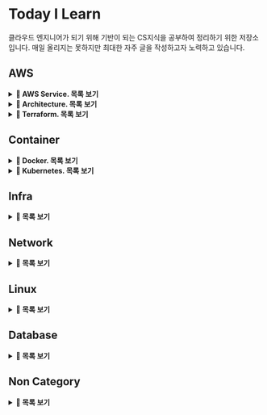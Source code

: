 # Today I Learn

클라우드 엔지니어가 되기 위해 기반이 되는 CS지식을 공부하여 정리하기 위한 저장소입니다. 매일 올리지는 못하지만 최대한 자주 글을 작성하고자 노력하고 있습니다.

## AWS

<details>
   <summary> <b> 📜 AWS Service. 목록 보기 </b> </summary>

<br/>

- [VPC 구성요소와 서브넷](https://github.com/Ohjiwoo-lab/TIL/blob/main/AWS/VPC_and_Subnet.md)

- [VPC 피어링](https://github.com/Ohjiwoo-lab/TIL/blob/main/AWS/VPC_Peering.md)

- [IAM 구성요소와 Policy 구조](https://github.com/Ohjiwoo-lab/TIL/blob/main/AWS/IAM.md)

- [Identity Federation 방법](https://github.com/Ohjiwoo-lab/TIL/blob/main/AWS/Identity_Federation.md)

- [AWS Directory Service](https://github.com/Ohjiwoo-lab/TIL/blob/main/AWS/Directory_Services.md)

- [AWS GuardDtuy란?](https://github.com/Ohjiwoo-lab/TIL/blob/main/AWS/GuardDuty.md)

- [EC2 배치그룹](https://github.com/Ohjiwoo-lab/TIL/blob/main/AWS/EC2_Placement_Groups.md) 

- [CloudTrail 이벤트 종류](https://github.com/Ohjiwoo-lab/TIL/blob/main/AWS/CloudTrail.md) 

- [ASG 스케일링 정책](https://github.com/Ohjiwoo-lab/TIL/blob/main/AWS/Auto_Scaling_Groups.md)

- [API Gateway 개요와 한계점, 사용자 인증 방법, 오류 코드](https://github.com/Ohjiwoo-lab/TIL/blob/main/AWS/API_Gateway.md)

- [로드밸런서 종류와 요청 라우팅 알고리즘](https://github.com/Ohjiwoo-lab/TIL/blob/main/AWS/Load_Balancer.md)

- [Kinesis Data Stream, 생산자와 소비자](https://github.com/Ohjiwoo-lab/TIL/blob/main/AWS/Kinesis_Data_Stream.md)

- [CloudFront 개념, 오리진, Custom HTTP Header](https://github.com/Ohjiwoo-lab/TIL/blob/main/AWS/CloudFront.md)

- [CloudWatch Alarm](https://github.com/Ohjiwoo-lab/TIL/blob/main/AWS/CloudWatch.md)

- [Resource Access Manager(RAM) 개념 정리](https://github.com/Ohjiwoo-lab/TIL/blob/main/AWS/Resource_Access_Manager.md)

- [AWS Organization과 SCP](https://github.com/Ohjiwoo-lab/TIL/blob/main/AWS/Organization.md)

- [EFS(Elastic File System)이란?](https://github.com/Ohjiwoo-lab/TIL/blob/main/AWS/Elastic_File_System.md)

- [S3(Simple Storage Service)의 스토리지 유형](https://github.com/Ohjiwoo-lab/TIL/blob/main/AWS/Simple_Storage_Service.md)

</details>

<details>
   <summary> <b> 📜 Architecture. 목록 보기 </b> </summary>

<br/>

- [AWS SNS와 SQS로 구현하는 디커플링](https://github.com/Ohjiwoo-lab/TIL/blob/main/Architecture/Decoupling.md)

- [AWS에서 CICD 파이프라인 구축하는 방법](https://github.com/Ohjiwoo-lab/TIL/blob/main/Architecture/CICD.md)

- [3 Tier Architecture란?](https://github.com/Ohjiwoo-lab/TIL/blob/main/Architecture/3_Tier_Architecture.md)

- [MSA 개념과 장단점](https://github.com/Ohjiwoo-lab/TIL/blob/main/Architecture/Microservice_Architecture.md)

- [서버리스 아키텍처란?](https://github.com/Ohjiwoo-lab/TIL/blob/main/Architecture/Serverless_Architecture.md)

</details>

<details>
   <summary> <b> 📜 Terraform. 목록 보기 </b> </summary>

<br/>

- [데브옵스의 5가지 철학과 IaC 개념](https://github.com/Ohjiwoo-lab/TIL/blob/main/Terraform/01_What_is_DevOps.md)

- [테라폼의 구성요소와 기본 명령어 및 작동원리](https://github.com/Ohjiwoo-lab/TIL/blob/main/Terraform/02_Terraform_basic.md)

- [AWS EC2 인스턴스를 위한 테라폼 환경 세팅](https://github.com/Ohjiwoo-lab/TIL/blob/main/Terraform/03_Terraform_configuration.md)

- [VPC의 구성요소를 테라폼으로 구현](https://github.com/Ohjiwoo-lab/TIL/blob/main/Terraform/04_VPC_by_Terraform.md)

- [S3를 테라폼으로 구현](https://github.com/Ohjiwoo-lab/TIL/blob/main/Terraform/05_S3_by_Terraform.md)

- [IAM을 테라폼으로 구현](https://github.com/Ohjiwoo-lab/TIL/blob/main/Terraform/06_IAM_by_Terraform.md)

- [백엔드로 state 파일 관리하기](https://github.com/Ohjiwoo-lab/TIL/blob/main/Terraform/07_Terraform_Backend.md)

- [테라폼에서 변수 사용하기](https://github.com/Ohjiwoo-lab/TIL/blob/main/Terraform/08_Terraform_Variable.md)

- [테라폼에서 함수 사용하기](https://github.com/Ohjiwoo-lab/TIL/blob/main/Terraform/09_Terraform_Functions.md)

</details>

## Container

<details>
   <summary> <b> 📜 Docker. 목록 보기 </b> </summary>

<br/>

- [도커와 컨테이너의 개념](https://github.com/Ohjiwoo-lab/TIL/blob/main/Docker/What_Is_Docker.md)

- [도커 클라이언트 기본 명령어](https://github.com/Ohjiwoo-lab/TIL/blob/main/Docker/Docker_Client_Command.md)

- [도커 이미지 빌드하는 방법](https://github.com/Ohjiwoo-lab/TIL/blob/main/Docker/Docker_Image_Build.md)

</details>

<details>
   <summary> <b> 📜 Kubernetes. 목록 보기 </b> </summary>

<br/>

- [컨테이너 오케스트레이션이란?](https://github.com/Ohjiwoo-lab/TIL/blob/main/Kubernetes/Container_Orchestration.md)

</details>

## Infra

<details>
   <summary> <b> 📜 목록 보기 </b> </summary>

<br/>

- [DR 시스템이란?](https://github.com/Ohjiwoo-lab/TIL/blob/main/Infra/DR_System.md)

- [네트워크 토폴리지 아키텍처(3계층, Spine-Leaf)](https://github.com/Ohjiwoo-lab/TIL/blob/main/Infra/Network_Architecture.md)

- [Link Aggregation Group이란?](https://github.com/Ohjiwoo-lab/TIL/blob/main/Infra/LACP.md)

- [하이퍼바이저란?](https://github.com/Ohjiwoo-lab/TIL/blob/main/Infra/Hypervisor.md)

- [Cloud Migration Strategies: 6R](https://github.com/Ohjiwoo-lab/TIL/blob/main/Infra/Cloud_Migration_Strategies.md)

- [데이터 전송 방식에 따른 스토리지 비교](https://github.com/Ohjiwoo-lab/TIL/blob/main/Infra/Storage.md)

- [L4와 L7 로드밸런서의 차이점과 장단점](https://github.com/Ohjiwoo-lab/TIL/blob/main/Infra/L4_vs_L7_Load_Balancer.md)

- [SDN의 개념과 아키텍처](https://github.com/Ohjiwoo-lab/TIL/blob/main/Infra/Software_Define_Network.md)

</details>


## Network

<details>
   <summary> <b> 📜 목록 보기 </b> </summary>

<br/>

- [통신과 네트워크의 차이점](https://github.com/Ohjiwoo-lab/TIL/blob/main/Network/Communications_vs_Network.md)

- [OSI 7 Layer와 MAC 주소, IP 주소, Port 번호가 의미하는 것](https://github.com/Ohjiwoo-lab/TIL/blob/main/Network/01_Network_Overview.md)

- [Host, Switch, Network의 관계와 Switch가 하는일](https://github.com/Ohjiwoo-lab/TIL/blob/main/Network/02_What_is_Switch.md)

- [SSL Handshake 과정](https://github.com/Ohjiwoo-lab/TIL/blob/main/Network/SSL_Handshake.md)

- [TCP와 UDP의 차이점](https://github.com/Ohjiwoo-lab/TIL/blob/main/Network/TCP_and_UDP.md)

</details>

## Linux

<details>
   <summary> <b> 📜 목록 보기 </b> </summary>

<br/>

- [Arm 아키텍처에서의 익셉션 레벨](https://github.com/Ohjiwoo-lab/TIL/blob/main/Linux/Exception_Level.md)

- [프로세스 메모리 레이아웃](https://github.com/Ohjiwoo-lab/TIL/blob/main/Linux/Process_Memory_Layout.md)

</details>

## Database

<details>
   <summary> <b> 📜 목록 보기 </b> </summary>

<br/>

- [트랜잭션 격리 레벨이란?](https://github.com/Ohjiwoo-lab/TIL/blob/main/Database/Transaction_Isolation_Level.md)

- [트랜잭션 ACID란?](https://github.com/Ohjiwoo-lab/TIL/blob/main/Database/What_Is_ACID.md)

</details>


## Non Category

<details>
   <summary> <b> 📜 목록 보기 </b> </summary>

<br/>

- [모노토닉 스택](https://github.com/Ohjiwoo-lab/TIL/blob/main/Non-category/monotonic_stack.md)

- [드림버스 컴퍼니 면접 복기](https://github.com/Ohjiwoo-lab/TIL/blob/main/Non-category/Dreamverse_Company_Interview.md)

</details>